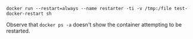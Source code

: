 ```
docker run --restart=always --name restarter -ti -v /tmp:/file test-docker-restart sh
```

Observe that `docker ps -a` doesn't show the container attempting to be restarted.
